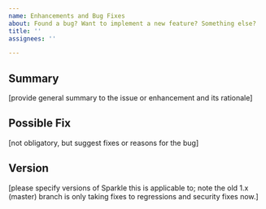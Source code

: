 ```yaml
---
name: Enhancements and Bug Fixes
about: Found a bug? Want to implement a new feature? Something else?
title: ''
assignees: ''

---
```


<!-- 

If this is a question or an idea, please consider posting in Discussions first:
https://github.com/sparkle-project/Sparkle/discussions

Otherwise the answer to your issue may already be in Console.app on your computer.
Please use Console.app and search for Sparkle.

Please try troubleshooting steps:
https://github.com/sparkle-project/Sparkle#troubleshooting

-->

## Summary

[provide general summary to the issue or enhancement and its rationale]

## Possible Fix

[not obligatory, but suggest fixes or reasons for the bug]

## Version

[please specify versions of Sparkle this is applicable to; note the old 1.x (master) branch is only taking fixes to regressions and security fixes now.]
